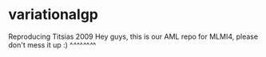 # variationalgp
Reproducing Titsias 2009
Hey guys, this is our AML repo for MLMI4, please don't mess it up :) ^_^^_^_^_^_^_^
